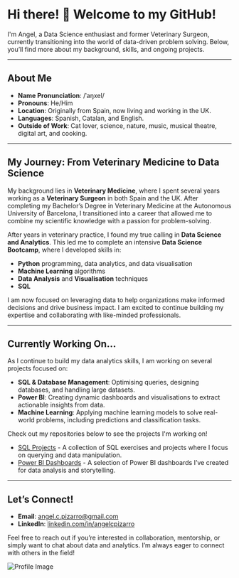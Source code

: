 # Hi there! 👋 Welcome to my GitHub!

I'm Angel, a Data Science enthusiast and former Veterinary Surgeon, currently transitioning into the world of data-driven problem solving. Below, you’ll find more about my background, skills, and ongoing projects.

---

## About Me

- **Name Pronunciation**: /ˈaŋxel/
- **Pronouns**: He/Him
- **Location**: Originally from Spain, now living and working in the UK.
- **Languages**: Spanish, Catalan, and English.
- **Outside of Work**: Cat lover, science, nature, music, musical theatre, digital art, and cooking.

---

## My Journey: From Veterinary Medicine to Data Science

My background lies in **Veterinary Medicine**, where I spent several years working as a **Veterinary Surgeon** in both Spain and the UK. After completing my Bachelor’s Degree in Veterinary Medicine at the Autonomous University of Barcelona, I transitioned into a career that allowed me to combine my scientific knowledge with a passion for problem-solving.

After years in veterinary practice, I found my true calling in **Data Science and Analytics**. This led me to complete an intensive **Data Science Bootcamp**, where I developed skills in:

- **Python** programming, data analytics, and data visualisation
- **Machine Learning** algorithms
- **Data Analysis** and **Visualisation** techniques
- **SQL**

I am now focused on leveraging data to help organizations make informed decisions and drive business impact. I am excited to continue building my expertise and collaborating with like-minded professionals.

---

## Currently Working On...

As I continue to build my data analytics skills, I am working on several projects focused on:

- **SQL & Database Management**: Optimising queries, designing databases, and handling large datasets.
- **Power BI**: Creating dynamic dashboards and visualisations to extract actionable insights from data.
- **Machine Learning**: Applying machine learning models to solve real-world problems, including predictions and classification tasks.

Check out my repositories below to see the projects I'm working on!

- [SQL Projects](https://github.com/angelcpizarro/sql-practice) - A collection of SQL exercises and projects where I focus on querying and data manipulation.
- [Power BI Dashboards](https://github.com/angelcpizarro/powerbi-projects) - A selection of Power BI dashboards I’ve created for data analysis and storytelling.

---

## Let’s Connect!

- **Email**: [angel.c.pizarro@gmail.com](mailto:angel.c.pizarro@gmail.com)
- **LinkedIn**: [linkedin.com/in/angelcpizarro](https://www.linkedin.com/in/angelcpizarro/)
  
Feel free to reach out if you’re interested in collaboration, mentorship, or simply want to chat about data and analytics. I’m always eager to connect with others in the field!

![Profile Image](https://github.com/angelcpizarro/angelcpizarro/assets/163421573/35aaab71-816c-4bc4-8514-bb553dc27312)
